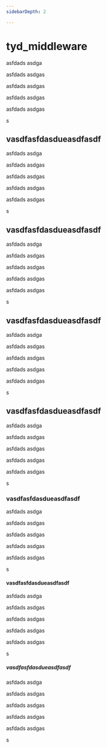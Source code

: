 ```yaml
---
sidebarDepth: 2

---
```


# tyd_middleware

asfdads
asdga

asfdads
asdgas


asfdads
asdgas

asfdads
asdgas


asfdads
asdgas

s

## vasdfasfdasdueasdfasdf

asfdads
asdga

asfdads
asdgas


asfdads
asdgas

asfdads
asdgas


asfdads
asdgas

s

## vasdfasfdasdueasdfasdf

asfdads
asdga

asfdads
asdgas


asfdads
asdgas

asfdads
asdgas


asfdads
asdgas

s
## vasdfasfdasdueasdfasdf

asfdads
asdga

asfdads
asdgas


asfdads
asdgas

asfdads
asdgas


asfdads
asdgas

s
## vasdfasfdasdueasdfasdf

asfdads
asdga

asfdads
asdgas


asfdads
asdgas

asfdads
asdgas


asfdads
asdgas

s
### vasdfasfdasdueasdfasdf

asfdads
asdga

asfdads
asdgas


asfdads
asdgas

asfdads
asdgas


asfdads
asdgas

s
#### vasdfasfdasdueasdfasdf

asfdads
asdga

asfdads
asdgas


asfdads
asdgas

asfdads
asdgas


asfdads
asdgas

s
##### vasdfasfdasdueasdfasdf

asfdads
asdga

asfdads
asdgas


asfdads
asdgas

asfdads
asdgas


asfdads
asdgas

s


